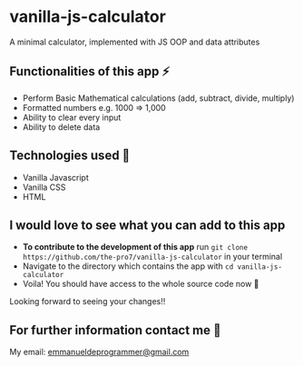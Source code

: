 # vanilla-js-calculator
A minimal calculator, implemented with JS OOP and data attributes

## Functionalities of this app ⚡
- Perform Basic Mathematical  calculations (add, subtract, divide, multiply)
- Formatted numbers e.g. 1000 => 1,000
- Ability to clear every input
- Ability to delete data

## Technologies used 🔨
- Vanilla Javascript
- Vanilla CSS
- HTML

## I would love to see what you can add to this app
- **To contribute to the development of this app** run `git clone https://github.com/the-pro7/vanilla-js-calculator` in your terminal
- Navigate to the directory which contains the app with `cd vanilla-js-calculator`
- Voila! You should have access to the whole source code now 🤩

Looking forward to seeing your changes!!

## For further information contact me 📧
My email: [emmanueldeprogrammer@gmail.com]("")

